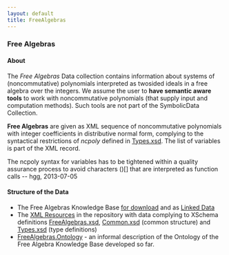 ```yaml
---
layout: default
title: FreeAlgebras
---
```


### Free Algebras

#### About

The *Free Algebras* Data collection contains information about systems of (noncommutative) polynomials interpreted as twosided ideals in a free algebra over the integers. We assume the user to **have semantic aware tools** to work with noncommutative polynomials (that supply input and computation methods). Such tools are not part of the SymbolicData Collection.

**Free Algebras** are given as XML sequence of noncommutative polynomials with integer coefficients in distributive normal form, complying to the syntactical restrictions of *ncpoly* defined in [Types.xsd](http://symbolicdata.org/XMLResources/Types.xsd). The list of variables is part of the XML record.

  
The ncpoly syntax for variables has to be tightened within a quality assurance process to avoid characters ()[] that are interpreted as function calls -- hgg, 2013-07-05

#### Structure of the Data

-   The Free Algebras Knowledge Base [for download](http://symbolicdata.org/RDFData/FreeAlgebras.ttl) and as [Linked Data](http://symbolicdata.org/Data/FreeAlgebras/)
-   The [XML Resources](http://symbolicdata.org/XMLResources/FreeAlgebras) in the repository with data complying to XSchema definitions [FreeAlgebras.xsd](http://symbolicdata.org/XMLResources/FreeAlgebras.xsd), [Common.xsd](http://symbolicdata.org/XMLResources/Common.xsd) (common structure) and [Types.xsd](http://symbolicdata.org/XMLResources/Types.xsd) (type definitions)
-   [FreeAlgebras.Ontology](FreeAlgebras.Ontology "wikilink") - an informal description of the Ontology of the Free Algebra Knowledge Base developed so far.

